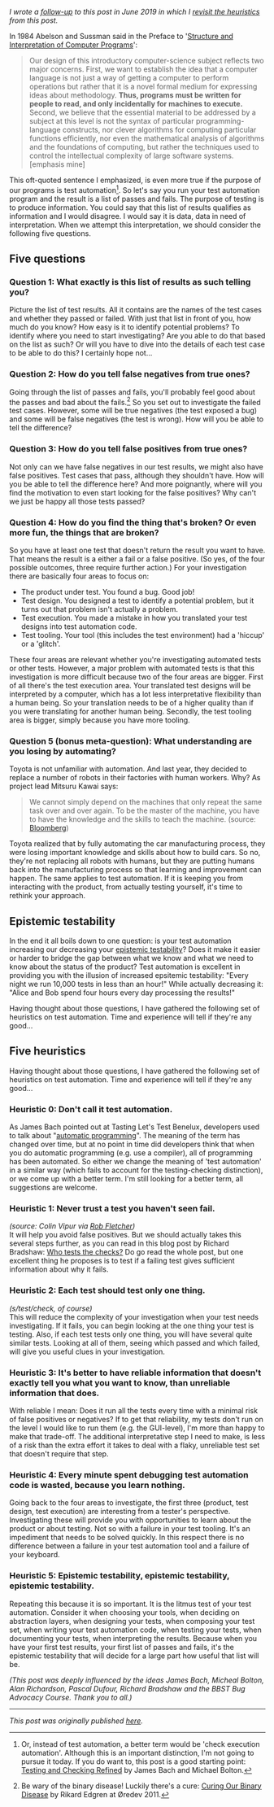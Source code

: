 <!--
.. title: Test automation - five questions leading to five heuristics
.. slug: test-automation-five-questions-leading-to-five-heuristics
.. date: 2015-03-24 20:53:24 UTC+01:00
.. tags: test automation, testing and checking, programming
.. category: test automation
.. link: 
.. description:
.. type: text
-->

*I wrote a [follow-up](link://slug/how-this-tester-writes-code) to this post in June 2019 in which I [revisit the heuristics](link://slug/how-this-tester-writes-code#revisiting-my-blogpost-from-2105) from this post.*


In 1984 Abelson and Sussman said in the Preface to '[Structure and Interpretation of Computer Programs](https://mitpress.mit.edu/sicp/)':

> Our design of this introductory computer-science subject reflects two major concerns. First, we want to establish the idea that a computer language is not just a way of getting a computer to perform operations but rather that it is a novel formal medium for expressing ideas about methodology. **Thus, programs must be written for people to read, and only incidentally for machines to execute.** Second, we believe that the essential material to be addressed by a subject at this level is not the syntax of particular programming-language constructs, nor clever algorithms for computing particular functions efficiently, nor even the mathematical analysis of algorithms and the foundations of computing, but rather the techniques used to control the intellectual complexity of large software systems. [emphasis mine]

This oft-quoted sentence I emphasized, is even more true if the purpose of our programs is test automation[^1]. So let's say you run your test automation program and the result is a list of passes and fails.  The purpose of testing is to produce information. You could say that this list of results qualifies as information and I would disagree. I would say it is data, data in need of interpretation. When we attempt this interpretation, we should consider the following five questions.

<!-- TEASER_END -->

## Five questions

### Question 1: What exactly is this list of results as such telling you?
Picture the list of test results. All it contains are the names of the test cases and whether they passed or failed. With just that list in front of you, how much do you know? How easy is it to identify potential problems? To identify where you need to start investigating? Are you able to do that based on the list as such? Or will you have to dive into the details of each test case to be able to do this? I certainly hope not...

### Question 2: How do you tell false negatives from true ones?
Going through the list of passes and fails, you'll probably feel good about the passes and bad about the fails.[^2] So you set out to investigate the failed test cases. However, some will be true negatives (the test exposed a bug) and some will be false negatives (the test is wrong). How will you be able to tell the difference?

### Question 3: How do you tell false positives from true ones?
Not only can we have false negatives in our test results, we might also have false positives. Test cases that pass, although they shouldn't have. How will you be able to tell the difference here? And more poignantly, where will you find the motivation to even start looking for the false positives? Why can't we just be happy all those tests passed?

### Question 4: How do you find the thing that's broken? Or even more fun, the things that are broken?
So you have at least one test that doesn't return the result you want to have. That means the result is a either a fail or a false positive. (So yes, of the four possible outcomes, three require further action.) For your investigation there are basically four areas to focus on:

- The product under test. You found a bug. Good job!
- Test design. You designed a test to identify a potential problem, but it turns out that problem isn't actually a problem.
- Test execution. You made a mistake in how you translated your test designs into test automation code.
- Test tooling. Your tool (this includes the test environment) had a 'hiccup' or a 'glitch'.

These four areas are relevant whether you're investigating automated tests or other tests. However, a major problem with automated tests is that this investigation is more difficult because two of the four areas are bigger. First of all there's the test execution area. Your translated test designs will be interpreted by a computer, which has a lot less interpretative flexibility than a human being. So your translation needs to be of a higher quality than if you were translating for another human being. Secondly, the test tooling area is bigger, simply because you have more tooling.

### Question 5 (bonus meta-question): What understanding are you losing by automating?
Toyota is not unfamiliar with automation. And last year, they decided to replace a number of robots in their factories with human workers. Why? As project lead Mitsuru Kawai says:

> We cannot simply depend on the machines that only repeat the same task over and over again. To be the master of the machine, you have to have the knowledge and the skills to teach the machine. (source: [Bloomberg](http://www.bloomberg.com/news/articles/2014-04-06/humans-replacing-robots-herald-toyota-s-vision-of-future))

Toyota realized that by fully automating the car manufacturing process, they were losing important knowledge and skills about how to build cars. So no, they're not replacing all robots with humans, but they are putting humans back into the manufacturing process so that learning and improvement can happen. The same applies to test automation. If it is keeping you from interacting with the product, from actually testing yourself, it's time to rethink your approach.

## Epistemic testability
In the end it all boils down to one question: is your test automation increasing our decreasing your [epistemic testability](http://www.satisfice.com/tools/testable.pdf)? Does it make it easier or harder to bridge the gap between what we know and what we need to know about the status of the product? Test automation is excellent in providing you with the illusion of increased epsitemic testability: "Every night we run 10,000 tests in less than an hour!" While actually decreasing it: "Alice and Bob spend four hours every day processing the results!"

Having thought about those questions, I have gathered the following set of heuristics on test automation. Time and experience will tell if they're any good...

## Five heuristics
Having thought about those questions, I have gathered the following set of heuristics on test automation. Time and experience will tell if they're any good…

### Heuristic 0: Don't call it test automation.
As James Bach pointed out at Tasting Let's Test Benelux, developers used to talk about "[automatic programming](http://en.wikipedia.org/wiki/Automatic_programming)". The meaning of the term has changed over time, but at no point in time did developers think that when you do automatic programming (e.g. use a compiler), all of programming has been automated. So either we change the meaning of 'test automation' in a similar way (which fails to account for the testing-checking distinction), or we come up with a better term. I'm still looking for a better term, all suggestions are welcome.

### Heuristic 1: Never trust a test you haven't seen fail.  
*(source: Colin Vipur via [Rob Fletcher](https://github.com/robfletcher/idiomatic-spock/blob/master/README.md))*  
It will help you avoid false positives. But we should actually takes this several steps further, as you can read in this blog post by Richard Bradshaw: [Who tests the checks?](http://www.thefriendlytester.co.uk/2014/03/who-tests-checks.html) Do go read the whole post, but one excellent thing he proposes is to test if a failing test gives sufficient information about why it fails.

### Heuristic 2: Each test should test only one thing.
*(s/test/check, of course)*  
This will reduce the complexity of your investigation when your test needs investigating. If it fails, you can begin looking at the one thing your test is testing. Also, if each test tests only one thing, you will have several quite similar tests. Looking at all of them, seeing which passed and which failed, will give you useful clues in your investigation.

### Heuristic 3: It's better to have reliable information that doesn't exactly tell you what you want to know, than unreliable information that does.
With reliable I mean: Does it run all the tests every time with a minimal risk of false positives or negatives? If to get that reliability, my tests don't run on the level I would like to run them (e.g. the GUI-level), I'm more than happy to make that trade-off. The additional interpretative step I need to make, is less of a risk than the extra effort it takes to deal with a flaky, unreliable test set that doesn't require that step.

### Heuristic 4: Every minute spent debugging test automation code is wasted, because you learn nothing.
Going back to the four areas to investigate, the first three (product, test design, test execution) are interesting from a tester's perspective. Investigating these will provide you with opportunities to learn about the product or about testing. Not so with a failure in your test tooling. It's an impediment that needs to be solved quickly. In this respect there is no difference between a failure in your test automation tool and a failure of your keyboard.

### Heuristic 5: Epistemic testability, epistemic testability, epistemic testability.
Repeating this because it is so important. It is the litmus test of your test automation. Consider it when choosing your tools, when deciding on abstraction layers, when designing your tests, when composing your test set, when writing your test automation code, when testing your tests, when documenting your tests, when interpreting the results. Because when you have your first test results, your first list of passes and fails, it's the epistemic testability that will decide for a large part how useful that list will be.

*(This post was deeply influenced by the ideas James Bach, Micheal Bolton, Alan Richardson, Pascal Dufour, Richard Bradshaw and the BBST Bug Advocacy Course. Thank you to all.)*

---

*This post was originally published [here](https://testingcurve.wordpress.com/2015/03/24/test-automation-five-questions-leading-to-five-heuristics/).*

[^1]: Or, instead of test automation, a better term would be 'check execution automation'. Although this is an important distinction, I'm not going to pursue it today. If you do want to, this post is a good starting point: [Testing and Checking Refined](http://www.satisfice.com/blog/archives/856) by James Bach and Michael Bolton.

[^2]: Be wary of the binary disease! Luckily there's a cure: [Curing Our Binary Disease](https://vimeo.com/41977011) by Rikard Edgren at Øredev 2011.
